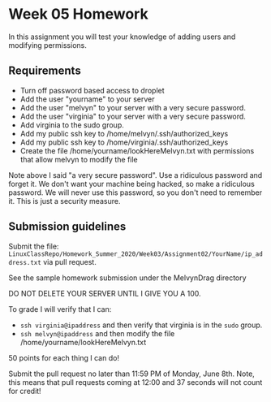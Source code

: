 # Week 05 Homework

In this assignment you will test your knowledge of adding users and modifying permissions.

## Requirements

* Turn off password based access to droplet 
* Add the user "yourname" to your server
* Add the user "melvyn" to your server with a very secure password. 
* Add the user "virginia" to your server with a very secure password.
* Add virginia to the sudo group.
* Add my public ssh key to /home/melvyn/.ssh/authorized\_keys
* Add my public ssh key to /home/virginia/.ssh/authorized\_keys
* Create the file /home/yourname/lookHereMelvyn.txt with permissions that allow
 melvyn to modify the file


Note above I said "a very secure password". Use a ridiculous password and forget
it. We don't want your machine being hacked, so make a ridiculous password. We
will never use this password, so you don't need to remember it. This is just a
security measure.

## Submission guidelines

Submit the file:
`LinuxClassRepo/Homework_Summer_2020/Week03/Assignment02/YourName/ip_address.txt`
via pull request.

See the sample homework submission under the MelvynDrag directory

DO NOT DELETE YOUR SERVER UNTIL I GIVE YOU A 100.

To grade I will verify that I can:
* `ssh virginia@ipaddress` and then verify that virginia is in the `sudo` group.
* `ssh melvyn@ipaddress` and then modify the file
/home/yourname/lookHereMelvyn.txt

50 points for each thing I can do!

Submit the pull request no later than 11:59 PM of Monday, June 8th. Note, this
means that pull requests coming at 12:00 and 37 seconds will not count for
credit!
